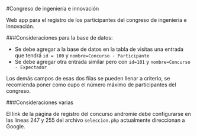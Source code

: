 #Congreso de ingeniería e innovación

Web app para el registro de los participantes del congreso de ingeniería e innovación.

###Consideraciones para la base de datos:

* Se debe agregar a la base de datos en la tabla de visitas una entrada que
tendrá `id = 100` y `nombre=Concurso - Participante`
* Se debe agregar otra entrada similar pero con `id=101` y `nombre=Concurso - Expectador`

Los demás campos de esas dos filas se pueden llenar a criterio, se recomienda
poner como cupo el número máximo de participantes del congreso.

###Consideraciones varias

El link de la página de registro del concurso andromie debe configurarse en las
lineas 247 y 255 del archivo `seleccion.php` actualmente direccionan a Google.
